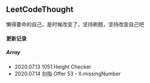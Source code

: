 ## LeetCodeThought

懒得要命的自己，是时候改变了，坚持刷题，坚持改变自己吧

#### 更新记录

##### Array
+ 2020.07.13 1051.Height Checker
+ 2020.07.14 剑指 Offer 53 - II.missingNumber
